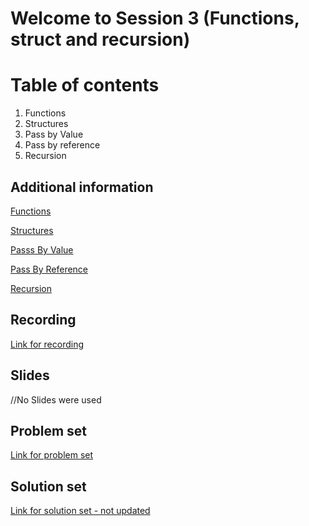 # Welcome to Session 3 (Functions, struct and recursion)

# Table of contents

1.  Functions
2.  Structures
3.  Pass by Value
4.  Pass by reference
5.  Recursion

## Additional information

[Functions](https://www.javatpoint.com/cpp-functions)

[Structures](https://www.geeksforgeeks.org/structures-in-cpp/)

[Passs By Value](https://www.learncpp.com/cpp-tutorial/passing-arguments-by-value/)

[Pass By Reference](https://www.learncpp.com/cpp-tutorial/passing-arguments-by-reference/)

[Recursion](https://favtutor.com/blogs/recursion-cpp)

## Recording

[Link for recording](https://drive.google.com/file/d/1DeCi-B8Zd5pNNESnNDCSC0SBygl93YMO/view?usp=sharing)

## Slides

//No Slides were used

## Problem set

[Link for problem set](https://docs.google.com/document/d/1RoayCJUhjHNGwKSCkqSQz0w-9awk7MbUXokncpSYe_c/edit?usp=sharing)

## Solution set

[Link for solution set - not updated](https://docs.google.com/document/d/1nJ1Vl5nzoKdM1qOJxQENRSUH6fMb_lf0K0LEHpaYXZs/edit?usp=sharing)
